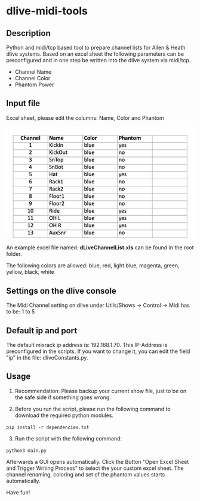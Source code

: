 # dlive-midi-tools
## Description
Python and midi/tcp based tool to prepare channel lists for Allen &amp; Heath dlive systems. Based on an excel sheet the following parameters can be preconfigured and in one step be written into the dlive system via midi/tcp. 
- Channel Name
- Channel Color
- Phantom Power

## Input file
Excel sheet, please edit the columns: Name, Color and Phantom

![Excel](excel.png)

An example excel file named: **dLiveChannelList.xls** can be found in the root folder. 

The following colors are allowed:
blue, red, light blue, magenta, green, yellow, black, white

## Settings on the dlive console
The Midi Channel setting on dlive under Utils/Shows -> Control -> Midi has to be: 1 to 5

## Default ip and port
The default mixrack ip address is: 192.168.1.70. This IP-Address is preconfigured in the scripts. If you want to change it, you can edit the field "ip" in the file: dliveConstants.py.   

## Usage
1. Recommendation: Please backup your current show file, just to be on the safe side if something goes wrong.

2. Before you run the script, please run the following command to download the required python modules.

`pip install -r dependencies.txt`

3. Run the script with the following command: 

`python3 main.py`

Afterwards a GUI opens automatically. Click the Button "Open Excel Sheet and Trigger Writing Process" to select the your custom excel sheet. The channel renaming, coloring and set of the phantom values starts automatically.

Have fun!
